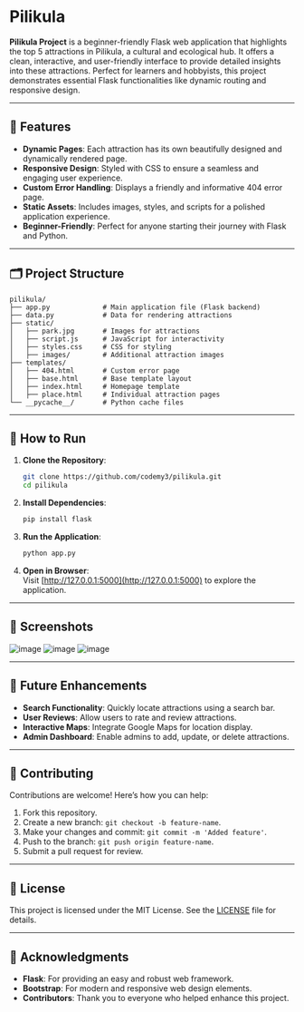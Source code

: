 
# Pilikula

**Pilikula Project** is a beginner-friendly Flask web application that highlights the top 5 attractions in Pilikula, a cultural and ecological hub. It offers a clean, interactive, and user-friendly interface to provide detailed insights into these attractions. Perfect for learners and hobbyists, this project demonstrates essential Flask functionalities like dynamic routing and responsive design.

---

## 🌟 Features

- **Dynamic Pages**: Each attraction has its own beautifully designed and dynamically rendered page.
- **Responsive Design**: Styled with CSS to ensure a seamless and engaging user experience.
- **Custom Error Handling**: Displays a friendly and informative 404 error page.
- **Static Assets**: Includes images, styles, and scripts for a polished application experience.
- **Beginner-Friendly**: Perfect for anyone starting their journey with Flask and Python.

---

## 🗂️ Project Structure

```
pilikula/
├── app.py             # Main application file (Flask backend)
├── data.py            # Data for rendering attractions
├── static/
│   ├── park.jpg       # Images for attractions
│   ├── script.js      # JavaScript for interactivity
│   ├── styles.css     # CSS for styling
│   ├── images/        # Additional attraction images
├── templates/
│   ├── 404.html       # Custom error page
│   ├── base.html      # Base template layout
│   ├── index.html     # Homepage template
│   ├── place.html     # Individual attraction pages
└── __pycache__/       # Python cache files
```

---

## 🚀 How to Run

1. **Clone the Repository**:  
   ```bash
   git clone https://github.com/codemy3/pilikula.git
   cd pilikula
   ```

2. **Install Dependencies**:  
   ```bash
   pip install flask
   ```

3. **Run the Application**:  
   ```bash
   python app.py
   ```

4. **Open in Browser**:  
   Visit [http://127.0.0.1:5000](http://127.0.0.1:5000) to explore the application.

---

## 📸 Screenshots

![image](https://github.com/user-attachments/assets/b0b91c4d-2253-4693-8f5d-e5ce232ee461)
![image](https://github.com/user-attachments/assets/27fbc2ae-6a11-4c1f-b084-75e46a7e04ae)
![image](https://github.com/user-attachments/assets/c3e705c8-73dc-4a74-b46d-27f6767195c1)




---

## 🌱 Future Enhancements

- **Search Functionality**: Quickly locate attractions using a search bar.
- **User Reviews**: Allow users to rate and review attractions.
- **Interactive Maps**: Integrate Google Maps for location display.
- **Admin Dashboard**: Enable admins to add, update, or delete attractions.

---

## 🤝 Contributing

Contributions are welcome! Here’s how you can help:  
1. Fork this repository.  
2. Create a new branch: `git checkout -b feature-name`.  
3. Make your changes and commit: `git commit -m 'Added feature'`.  
4. Push to the branch: `git push origin feature-name`.  
5. Submit a pull request for review.

---

## 📜 License

This project is licensed under the MIT License. See the [LICENSE](LICENSE) file for details.

---

## 🙌 Acknowledgments

- **Flask**: For providing an easy and robust web framework.
- **Bootstrap**: For modern and responsive web design elements.
- **Contributors**: Thank you to everyone who helped enhance this project.
